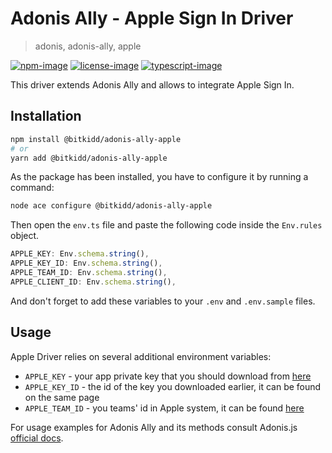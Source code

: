 # Adonis Ally - Apple Sign In Driver

> adonis, adonis-ally, apple

[![npm-image]][npm-url] [![license-image]][license-url] [![typescript-image]][typescript-url]

This driver extends Adonis Ally and allows to integrate Apple Sign In.

## Installation

```bash
npm install @bitkidd/adonis-ally-apple
# or
yarn add @bitkidd/adonis-ally-apple
```

As the package has been installed, you have to configure it by running a command:

```bash
node ace configure @bitkidd/adonis-ally-apple
```

Then open the `env.ts` file and paste the following code inside the `Env.rules` object.

```ts
APPLE_KEY: Env.schema.string(),
APPLE_KEY_ID: Env.schema.string(),
APPLE_TEAM_ID: Env.schema.string(),
APPLE_CLIENT_ID: Env.schema.string(),
```

And don't forget to add these variables to your `.env` and `.env.sample` files.

## Usage

Apple Driver relies on several additional environment variables:

- `APPLE_KEY` - your app private key that you should download from [here](https://developer.apple.com/account/resources/authkeys/list)
- `APPLE_KEY_ID` - the id of the key you downloaded earlier, it can be found on the same page
- `APPLE_TEAM_ID` - you teams' id in Apple system, it can be found [here](https://developer.apple.com/account/#/membership)

For usage examples for Adonis Ally and its methods consult Adonis.js [official docs](https://docs.adonisjs.com/guides/auth/social).

[npm-image]: https://img.shields.io/npm/v/@bitkidd/adonis-ally-apple.svg?style=for-the-badge&logo=npm
[npm-url]: https://npmjs.org/package/@bitkidd/adonis-ally-apple 'npm'
[license-image]: https://img.shields.io/npm/l/@bitkidd/adonis-ally-apple?color=blueviolet&style=for-the-badge
[license-url]: LICENSE.md 'license'
[typescript-image]: https://img.shields.io/badge/Typescript-294E80.svg?style=for-the-badge&logo=typescript
[typescript-url]: "typescript"
